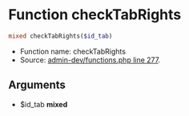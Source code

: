 Function checkTabRights
===========================





```php
mixed checkTabRights($id_tab)
```

* Function name: checkTabRights
* Source: [admin-dev/functions.php line 277](https://github.com/PrestaShop/PrestaShop/blob/1.5.1.0/admin-dev/functions.php#L277).

Arguments
---------

* $id_tab **mixed**

